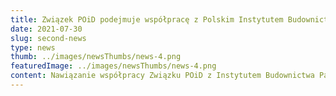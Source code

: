 ```yaml
---
title: Związek POiD podejmuje współpracę z Polskim Instytutem Budownictwa Pasywnego i Energii Odnawialnej
date: 2021-07-30
slug: second-news
type: news
thumb: ../images/newsThumbs/news-4.png
featuredImage: ../images/newsThumbs/news-4.png
content: Nawiązanie współpracy Związku POiD z Instytutem Budownictwa Pasywnego i Energii Odnawialnej, to krok do podjęcia działań w zakresie transferu interdyscyplinarnej wiedzy w zakresie budownictwa pasywnego i wysoce energooszczędnego dla całej branży stolarki budowlanej w Polsce. Strony deklarują również chęć doradztwa na rzecz dostosowania stolarki budowlanej do obecnych standardów budownictwa pasywnego i wysoce energooszczędnego oraz ich weryfikacji, jako Certyfikowanych Komponentów Produktów Pasywnych dedykowanych do obiektów w najwyższych standardach energetycznych a także promocji Certyfikowanych produktów, szkoleń producentów, dostawców i dystrybutorów stolarki budowlanej, dzięki którym uczestnicy mogą zyskać tytuły Mistrzów Budownictwa Pasywnego i Energooszczędnego oraz Ambasadorów Budownictwa Pasywnego.
---
```

